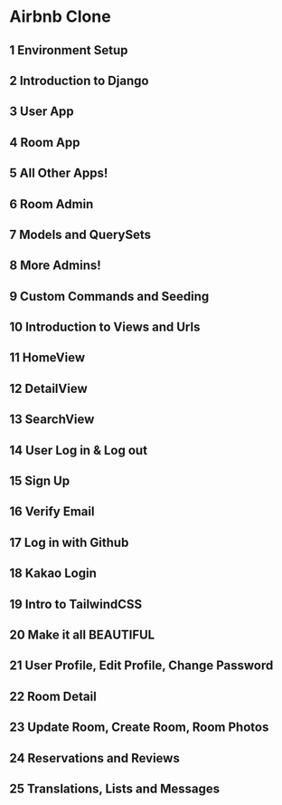 # Airbnb Clone

## 1 Environment Setup

## 2 Introduction to Django

## 3 User App

## 4 Room App

## 5 All Other Apps!

## 6 Room Admin

## 7 Models and QuerySets

## 8 More Admins!

## 9 Custom Commands and Seeding

## 10 Introduction to Views and Urls

## 11 HomeView

## 12 DetailView

## 13 SearchView

## 14 User Log in & Log out

## 15 Sign Up 

## 16 Verify Email

## 17 Log in with Github

## 18 Kakao Login

## 19 Intro to TailwindCSS

## 20 Make it all BEAUTIFUL

## 21 User Profile, Edit Profile, Change Password

## 22 Room Detail

## 23 Update Room, Create Room, Room Photos

## 24 Reservations and Reviews

## 25 Translations, Lists and Messages
